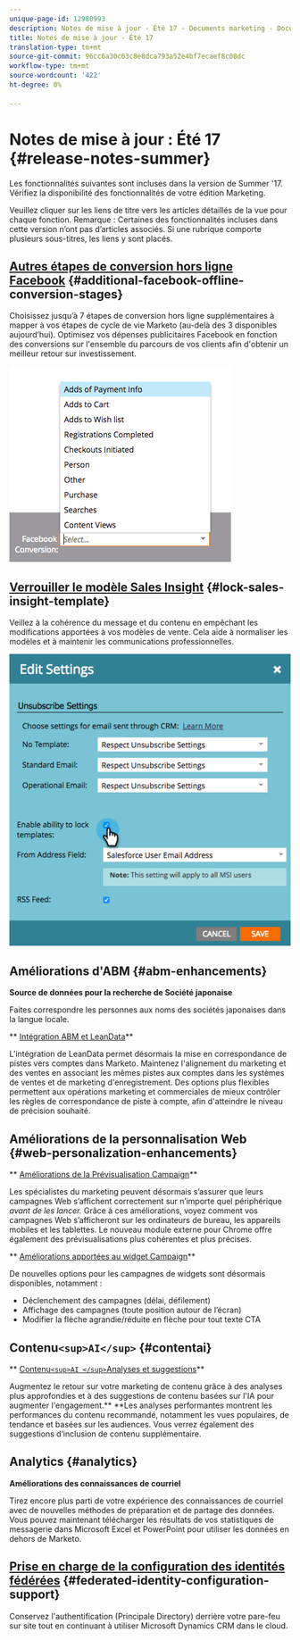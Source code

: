 ```yaml
---
unique-page-id: 12980993
description: Notes de mise à jour - Été 17 - Documents marketing - Documentation du produit
title: Notes de mise à jour - Été 17
translation-type: tm+mt
source-git-commit: 96cc6a30c63c8e8dca793a52e4bf7ecaef8c08dc
workflow-type: tm+mt
source-wordcount: '422'
ht-degree: 0%

---
```



# Notes de mise à jour : Été 17 {#release-notes-summer}

Les fonctionnalités suivantes sont incluses dans la version de Summer &#39;17. Vérifiez la disponibilité des fonctionnalités de votre édition Marketing.

Veuillez cliquer sur les liens de titre vers les articles détaillés de la vue pour chaque fonction. Remarque : Certaines des fonctionnalités incluses dans cette version n’ont pas d’articles associés. Si une rubrique comporte plusieurs sous-titres, les liens y sont placés.

## [Autres étapes de conversion hors ligne Facebook](https://docs.marketo.com/x/kbSt) {#additional-facebook-offline-conversion-stages}

Choisissez jusqu’à 7 étapes de conversion hors ligne supplémentaires à mapper à vos étapes de cycle de vie Marketo (au-delà des 3 disponibles aujourd’hui). Optimisez vos dépenses publicitaires Facebook en fonction des conversions sur l&#39;ensemble du parcours de vos clients afin d&#39;obtenir un meilleur retour sur investissement.

![](assets/image2017-8-24-15-3a23-3a31.png)

## [Verrouiller le modèle Sales Insight](https://docs.marketo.com/x/OhPG) {#lock-sales-insight-template}

Veillez à la cohérence du message et du contenu en empêchant les modifications apportées à vos modèles de vente. Cela aide à normaliser les modèles et à maintenir les communications professionnelles.

![](assets/image2017-10-9-10-3a1-3a56.png)

## Améliorations d&#39;ABM {#abm-enhancements}

**Source de données pour la recherche de Société japonaise**

Faites correspondre les personnes aux noms des sociétés japonaises dans la langue locale.

** [Intégration ABM et LeanData](https://docs.marketo.com/x/pKmt)**

L’intégration de LeanData permet désormais la mise en correspondance de pistes vers comptes dans Marketo. Maintenez l&#39;alignement du marketing et des ventes en associant les mêmes pistes aux comptes dans les systèmes de ventes et de marketing d&#39;enregistrement. Des options plus flexibles permettent aux opérations marketing et commerciales de mieux contrôler les règles de correspondance de piste à compte, afin d&#39;atteindre le niveau de précision souhaité.

## Améliorations de la personnalisation Web {#web-personalization-enhancements}

** [Améliorations de la Prévisualisation Campaign](https://docs.marketo.com/x/fQGa)**

Les spécialistes du marketing peuvent désormais s’assurer que leurs campagnes Web s’affichent correctement sur n’importe quel périphérique *avant de les lancer.* Grâce à ces améliorations, voyez comment vos campagnes Web s’afficheront sur les ordinateurs de bureau, les appareils mobiles et les tablettes. Le nouveau module externe pour Chrome offre également des prévisualisations plus cohérentes et plus précises.

** [Améliorations apportées au widget Campaign](https://docs.marketo.com/x/KgNI)**

De nouvelles options pour les campagnes de widgets sont désormais disponibles, notamment :

* Déclenchement des campagnes (délai, défilement)
* Affichage des campagnes (toute position autour de l’écran)
* Modifier la flèche agrandie/réduite en flèche pour tout texte CTA

## Contenu`<sup>AI</sup>` {#contentai}

** [Contenu`<sup>AI </sup>`Analyses et suggestions](https://docs.marketo.com/x/1BPG)**

Augmentez le retour sur votre marketing de contenu grâce à des analyses plus approfondies et à des suggestions de contenu basées sur l&#39;IA pour augmenter l&#39;engagement.** **Les analyses performantes montrent les performances du contenu recommandé, notamment les vues populaires, de tendance et basées sur les audiences. Vous verrez également des suggestions d’inclusion de contenu supplémentaire.

## Analytics {#analytics}

**Améliorations des connaissances de courriel**

Tirez encore plus parti de votre expérience des connaissances de courriel avec de nouvelles méthodes de préparation et de partage des données. Vous pouvez maintenant télécharger les résultats de vos statistiques de messagerie dans Microsoft Excel et PowerPoint pour utiliser les données en dehors de Marketo.

## [Prise en charge de la configuration des identités fédérées](https://docs.marketo.com/x/XhzG) {#federated-identity-configuration-support}

Conservez l&#39;authentification (Principale Directory) derrière votre pare-feu sur site tout en continuant à utiliser Microsoft Dynamics CRM dans le cloud.
